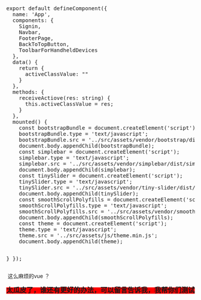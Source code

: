 <div class="cnblogs_Highlighter">
<pre class="brush:javascript;gutter:true;">export default defineComponent({
  name: 'App',
  components: {
    Signin,
    Navbar,
    FooterPage,
    BackToTopButton,
    ToolbarForHandheldDevices
  },
  data() {
    return {
      activeClassValue: ""
    }
  },
  methods: {
    receiveActiove(res: string) {
      this.activeClassValue = res;
    }
  },
  mounted() {
    const bootstrapBundle = document.createElement('script');
    bootstrapBundle.type = 'text/javascript';
    bootstrapBundle.src = '../src/assets/vendor/bootstrap/dist/js/bootstrap.bundle.min.js';
    document.body.appendChild(bootstrapBundle);
    const simplebar = document.createElement('script');
    simplebar.type = 'text/javascript';
    simplebar.src = '../src/assets/vendor/simplebar/dist/simplebar.min.js';
    document.body.appendChild(simplebar);
    const tinySlider = document.createElement('script');
    tinySlider.type = 'text/javascript';
    tinySlider.src = '../src/assets/vendor/tiny-slider/dist/min/tiny-slider.js';
    document.body.appendChild(tinySlider);
    const smoothScrollPolyfills = document.createElement('script');
    smoothScrollPolyfills.type = 'text/javascript';
    smoothScrollPolyfills.src = '../src/assets/vendor/smooth-scroll/dist/smooth-scroll.polyfills.min.js';
    document.body.appendChild(smoothScrollPolyfills);
    const theme = document.createElement('script');
    theme.type = 'text/javascript';
    theme.src = '../src/assets/js/theme.min.js';
    document.body.appendChild(theme);
    
  }
});
</pre>
</div>
<p>&nbsp;这么麻烦的vue ？</p>
<p><span style="background-color: #ff0000;"><strong><span style="font-family: 黑体; font-size: 18px;">太瓜皮了，谁还有更好的办法，可以留言告诉我，我帮你们测试</span></strong></span></p>